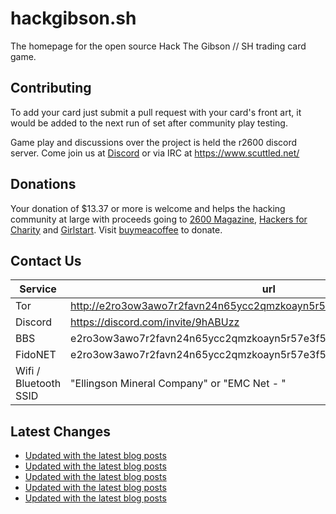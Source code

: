 # hackgibson.sh
The homepage for the open source Hack The Gibson // SH trading card game.


## Contributing

To add your card just submit a pull request with your card's front art, it would be added to the next run of set after community play testing.

Game play and discussions over the project is held the r2600 discord server. Come join us at [Discord](https://discord.com/invite/9hABUzz) or via IRC at https://www.scuttled.net/


## Donations

Your donation of $13.37 or more is welcome and helps the hacking community at large with proceeds going to [2600 Magazine](https://2600.com/), [Hackers for Charity](https://hackersforcharity.org) and [Girlstart](https://girlstart.org).  Visit [buymeacoffee](https://www.buymeacoffee.com/hackgibson.sh) to donate.


## Contact Us

Service | url
-|-
Tor | http://e2ro3ow3awo7r2favn24n65ycc2qmzkoayn5r57e3f56nvjwdcgg32ad.onion
Discord | https://discord.com/invite/9hABUzz
BBS | e2ro3ow3awo7r2favn24n65ycc2qmzkoayn5r57e3f56nvjwdcgg32ad.onion:23
FidoNET | e2ro3ow3awo7r2favn24n65ycc2qmzkoayn5r57e3f56nvjwdcgg32ad.onion:24554
Wifi / Bluetooth SSID | "Ellingson Mineral Company" or "EMC Net - <fidonet address>"

## Latest Changes
<!-- BLOG-POST-LIST:START -->
- [Updated with the latest blog posts](https://github.com/DFW2600/hackgibson.sh/commit/4b565f0c0e94c8ca7a339faf5878625b23d33948)
- [Updated with the latest blog posts](https://github.com/DFW2600/hackgibson.sh/commit/8ada1bc4c880c4be00a7adaeb19e32ac888f86ba)
- [Updated with the latest blog posts](https://github.com/DFW2600/hackgibson.sh/commit/30dbc2c75a1cd3f18eff37feeaeab4f33e79cf05)
- [Updated with the latest blog posts](https://github.com/DFW2600/hackgibson.sh/commit/ad80388ad42c64ce684133179e668f92cf723765)
- [Updated with the latest blog posts](https://github.com/DFW2600/hackgibson.sh/commit/567006c47cbe7f9783a38bf719bd96b5b9d4ecb5)
<!-- BLOG-POST-LIST:END -->

